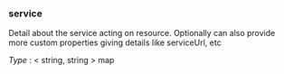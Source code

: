 
<a name="service"></a>
### service
Detail about the service acting on resource. Optionally can also provide more custom properties giving details like serviceUrl, etc

*Type* : < string, string > map



